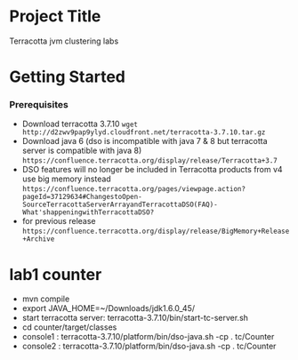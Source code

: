 # Project Title
Terracotta jvm clustering labs
# Getting Started
### Prerequisites
* Download terracotta 3.7.10
 ``` wget http://d2zwv9pap9ylyd.cloudfront.net/terracotta-3.7.10.tar.gz ```
* Download java 6 (dso is incompatible with java 7 & 8 but terracotta server is compatible with java 8)
```https://confluence.terracotta.org/display/release/Terracotta+3.7```
* DSO features will no longer be included in Terracotta products from v4 use big memory instead
```https://confluence.terracotta.org/pages/viewpage.action?pageId=37129634#ChangestoOpen-SourceTerracottaServerArrayandTerracottaDSO(FAQ)-What'shappeningwithTerracottaDSO?```
* for previous release ```https://confluence.terracotta.org/display/release/BigMemory+Release+Archive```
# lab1 counter
* mvn compile
* export JAVA_HOME=~/Downloads/jdk1.6.0_45/
* start terracotta server:  terracotta-3.7.10/bin/start-tc-server.sh
* cd counter/target/classes
* console1 : terracotta-3.7.10/platform/bin/dso-java.sh -cp . tc/Counter
* console2 : terracotta-3.7.10/platform/bin/dso-java.sh -cp . tc/Counter





